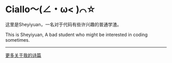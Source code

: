 # Ciallo～(∠・ω< )⌒☆
这里是Sheyiyuan，一名对于代码有些许兴趣的普通学渣。

This is Sheyiyuan, A bad student who might be interested in coding sometimes.

---

[更多关于我的诗篇](blog.sheyiyuan.cn)
<!---
Sheyiyuan/Sheyiyuan is a ✨ special ✨ repository because its `README.md` (this file) appears on your GitHub profile.
You can click the Preview link to take a look at your changes.
--->
